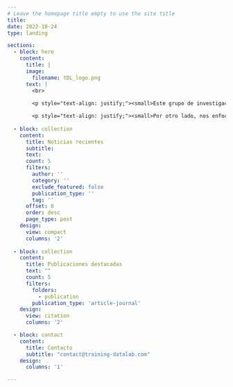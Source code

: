```yaml
---
# Leave the homepage title empty to use the site title
title:
date: 2022-10-24
type: landing

sections:
  - block: hero
    content:
      title: |
      image:
        filename: tDL_logo.png
      text: |
        <br>
        
        <p style="text-align: justify;"><small>Este grupo de investigación se enfoca en aplicaciones de ciencia de datos en ciencias sociales en tres áreas interconectadas: minería de datos, modelamiento econométrico y aprendizaje automático. Por una parte, buscamos recoger datos con técnicas de minería para elaborar modelos econométricos con técnicas observacionales o de emparejamiento.</small></p>

        <p style="text-align: justify;"><small>Por otro lado, nos enfocamos en entrenar modelos con técnicas de aprendizaje automático y profundo etiquetando conjuntos de datos para diferentes proyectos. Lo anterior, nos permite clasificar datos no codificados usando nuestros modelos entrenados incorporando validación humana en el flujo de trabajo, lo que mejora la inteligencia artificial en los procesos de aprendizaje.</small></p>
  
  - block: collection
    content:
      title: Noticias recientes
      subtitle:
      text:
      count: 5
      filters:
        author: ''
        category: ''
        exclude_featured: false
        publication_type: ''
        tag: ''
      offset: 0
      order: desc
      page_type: post
    design:
      view: compact
      columns: '2'
 
  - block: collection
    content:
      title: Publicaciones destacadas
      text: ""
      count: 5
      filters:
        folders:
          - publication
        publication_type: 'article-journal'
    design:
      view: citation
      columns: '2'

  - block: contact
    content:
      title: Contacto
      subtitle: "contact@training-datalab.com"
    design:
      columns: '1'

---
```


